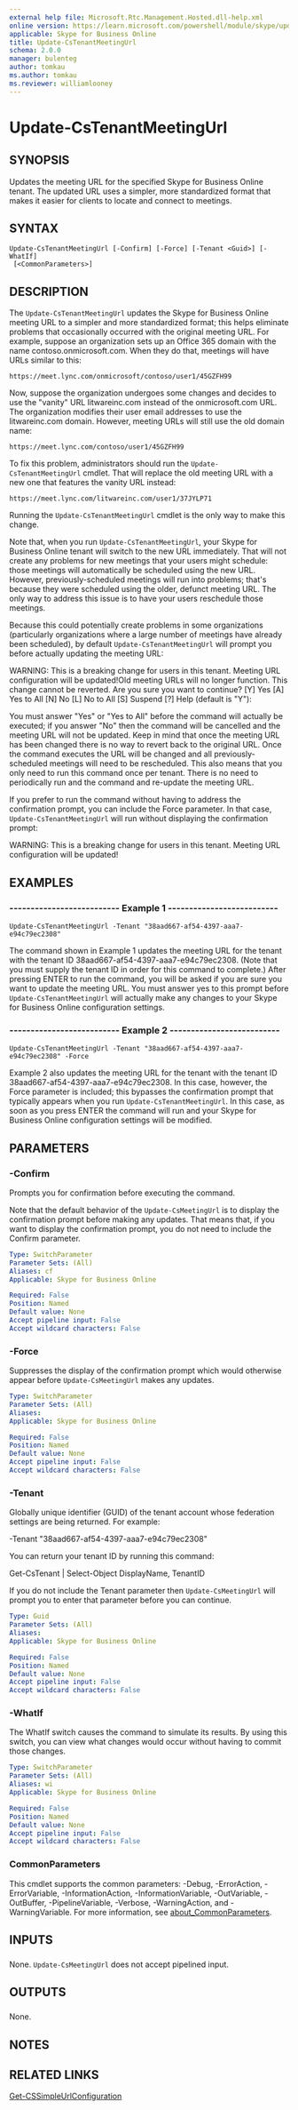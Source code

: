 ```yaml
---
external help file: Microsoft.Rtc.Management.Hosted.dll-help.xml
online version: https://learn.microsoft.com/powershell/module/skype/update-cstenantmeetingurl
applicable: Skype for Business Online
title: Update-CsTenantMeetingUrl
schema: 2.0.0
manager: bulenteg
author: tomkau
ms.author: tomkau
ms.reviewer: williamlooney
---
```


# Update-CsTenantMeetingUrl

## SYNOPSIS
Updates the meeting URL for the specified Skype for Business Online tenant.
The updated URL uses a simpler, more standardized format that makes it easier for clients to locate and connect to meetings.

## SYNTAX

```
Update-CsTenantMeetingUrl [-Confirm] [-Force] [-Tenant <Guid>] [-WhatIf]
 [<CommonParameters>]
```

## DESCRIPTION
The `Update-CsTenantMeetingUrl` updates the Skype for Business Online meeting URL to a simpler and more standardized format; this helps eliminate problems that occasionally occurred with the original meeting URL.
For example, suppose an organization sets up an Office 365 domain with the name contoso.onmicrosoft.com.
When they do that, meetings will have URLs similar to this:

`https://meet.lync.com/onmicrosoft/contoso/user1/45GZFH99`

Now, suppose the organization undergoes some changes and decides to use the "vanity" URL litwareinc.com instead of the onmicrosoft.com URL.
The organization modifies their user email addresses to use the litwareinc.com domain.
However, meeting URLs will still use the old domain name:

`https://meet.lync.com/contoso/user1/45GZFH99`

To fix this problem, administrators should run the `Update-CsTenantMeetingUrl` cmdlet.
That will replace the old meeting URL with a new one that features the vanity URL instead:

`https://meet.lync.com/litwareinc.com/user1/37JYLP71`

Running the `Update-CsTenantMeetingUrl` cmdlet is the only way to make this change.

Note that, when you run `Update-CsTenantMeetingUrl`, your Skype for Business Online tenant will switch to the new URL immediately.
That will not create any problems for new meetings that your users might schedule: those meetings will automatically be scheduled using the new URL.
However, previously-scheduled meetings will run into problems; that's because they were scheduled using the older, defunct meeting URL.
The only way to address this issue is to have your users reschedule those meetings.

Because this could potentially create problems in some organizations (particularly organizations where a large number of meetings have already been scheduled), by default `Update-CsTenantMeetingUrl` will prompt you before actually updating the meeting URL:

WARNING: This is a breaking change for users in this tenant.
Meeting URL configuration will be updated!Old meeting URLs will no longer function.
This change cannot be reverted.
Are you sure you want to continue?
\[Y\] Yes \[A\] Yes to All \[N\] No \[L\] No to All \[S\] Suspend \[?\] Help (default is "Y"):

You must answer "Yes" or "Yes to All" before the command will actually be executed; if you answer "No" then the command will be cancelled and the meeting URL will not be updated.
Keep in mind that once the meeting URL has been changed there is no way to revert back to the original URL.
Once the command executes the URL will be changed and all previously-scheduled meetings will need to be rescheduled.
This also means that you only need to run this command once per tenant.
There is no need to periodically run and the command and re-update the meeting URL.

If you prefer to run the command without having to address the confirmation prompt, you can include the Force parameter.
In that case, `Update-CsTenantMeetingUrl` will run without displaying the confirmation prompt:

WARNING: This is a breaking change for users in this tenant.
Meeting URL configuration will be updated!

## EXAMPLES

### -------------------------- Example 1 --------------------------
```
Update-CsTenantMeetingUrl -Tenant "38aad667-af54-4397-aaa7-e94c79ec2308"
```

The command shown in Example 1 updates the meeting URL for the tenant with the tenant ID 38aad667-af54-4397-aaa7-e94c79ec2308.
(Note that you must supply the tenant ID in order for this command to complete.) After pressing ENTER to run the command, you will be asked if you are sure you want to update the meeting URL.
You must answer yes to this prompt before `Update-CsTenantMeetingUrl` will actually make any changes to your Skype for Business Online configuration settings.

### -------------------------- Example 2 --------------------------
```
Update-CsTenantMeetingUrl -Tenant "38aad667-af54-4397-aaa7-e94c79ec2308" -Force
```

Example 2 also updates the meeting URL for the tenant with the tenant ID 38aad667-af54-4397-aaa7-e94c79ec2308.
In this case, however, the Force parameter is included; this bypasses the confirmation prompt that typically appears when you run `Update-CsTenantMeetingUrl`.
In this case, as soon as you press ENTER the command will run and your Skype for Business Online configuration settings will be modified.

## PARAMETERS

### -Confirm
Prompts you for confirmation before executing the command.

Note that the default behavior of the `Update-CsMeetingUrl` is to display the confirmation prompt before making any updates.
That means that, if you want to display the confirmation prompt, you do not need to include the Confirm parameter.

```yaml
Type: SwitchParameter
Parameter Sets: (All)
Aliases: cf
Applicable: Skype for Business Online

Required: False
Position: Named
Default value: None
Accept pipeline input: False
Accept wildcard characters: False
```

### -Force
Suppresses the display of the confirmation prompt which would otherwise appear before `Update-CsMeetingUrl` makes any updates.

```yaml
Type: SwitchParameter
Parameter Sets: (All)
Aliases: 
Applicable: Skype for Business Online

Required: False
Position: Named
Default value: None
Accept pipeline input: False
Accept wildcard characters: False
```

### -Tenant
Globally unique identifier (GUID) of the tenant account whose federation settings are being returned.
For example:

-Tenant "38aad667-af54-4397-aaa7-e94c79ec2308"

You can return your tenant ID by running this command:

Get-CsTenant | Select-Object DisplayName, TenantID

If you do not include the Tenant parameter then `Update-CsMeetingUrl` will prompt you to enter that parameter before you can continue.

```yaml
Type: Guid
Parameter Sets: (All)
Aliases: 
Applicable: Skype for Business Online

Required: False
Position: Named
Default value: None
Accept pipeline input: False
Accept wildcard characters: False
```

### -WhatIf
The WhatIf switch causes the command to simulate its results. By using this switch, you can view what changes would occur without having to commit those changes.

```yaml
Type: SwitchParameter
Parameter Sets: (All)
Aliases: wi
Applicable: Skype for Business Online

Required: False
Position: Named
Default value: None
Accept pipeline input: False
Accept wildcard characters: False
```

### CommonParameters
This cmdlet supports the common parameters: -Debug, -ErrorAction, -ErrorVariable, -InformationAction, -InformationVariable, -OutVariable, -OutBuffer, -PipelineVariable, -Verbose, -WarningAction, and -WarningVariable. For more information, see [about_CommonParameters](https://go.microsoft.com/fwlink/?LinkID=113216).

## INPUTS

###  
None.
`Update-CsMeetingUrl` does not accept pipelined input.

## OUTPUTS

###  
None.

## NOTES

## RELATED LINKS

[Get-CSSimpleUrlConfiguration](Get-CSSimpleUrlConfiguration.md)
